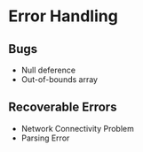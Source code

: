 # Error Handling

## Bugs
- Null deference
- Out-of-bounds array

## Recoverable Errors
- Network Connectivity Problem
- Parsing Error